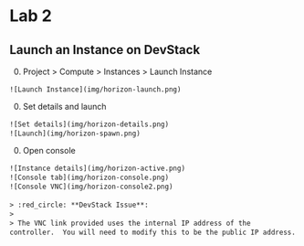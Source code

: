 # Lab 2

## Launch an Instance on DevStack

  0. Project > Compute > Instances > Launch Instance
  
    ![Launch Instance](img/horizon-launch.png)

  0. Set details and launch

    ![Set details](img/horizon-details.png)
    ![Launch](img/horizon-spawn.png)
  
  0. Open console
    
    ![Instance details](img/horizon-active.png)
    ![Console tab](img/horizon-console.png)
    ![Console VNC](img/horizon-console2.png)

    > :red_circle: **DevStack Issue**:
    >
    > The VNC link provided uses the internal IP address of the controller.  You will need to modify this to be the public IP address.

